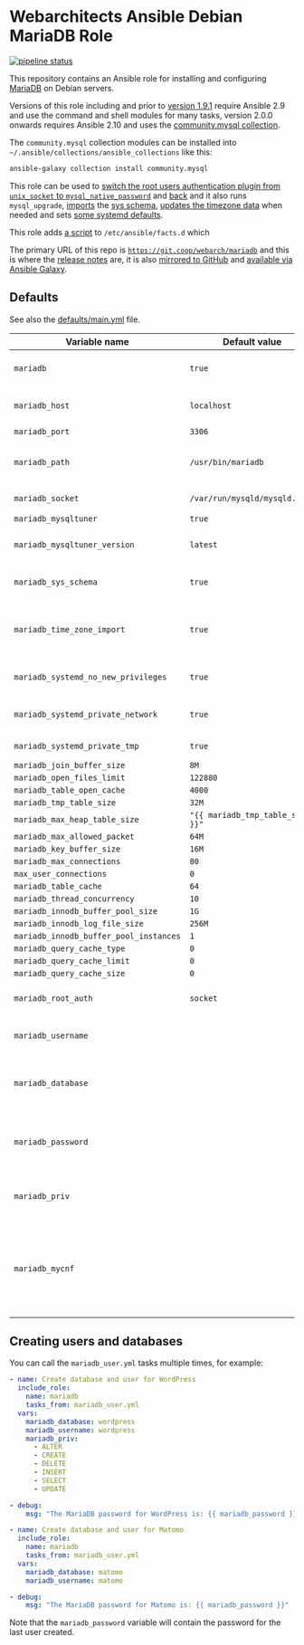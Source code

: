 # Webarchitects Ansible Debian MariaDB Role 

[![pipeline status](https://git.coop/webarch/mariadb/badges/master/pipeline.svg)](https://git.coop/webarch/mariadb/-/commits/master)

This repository contains an Ansible role for installing and configuring [MariaDB](https://mariadb.org/) on Debian servers.

Versions of this role including and prior to [version 1.9.1](https://git.coop/webarch/mariadb/-/tree/1.9.1) require Ansible 2.9 and use the command and shell modules for many tasks, version 2.0.0 onwards requires Ansible 2.10 and uses the [community.mysql collection](https://docs.ansible.com/ansible/latest/collections/community/mysql/). 

The `community.mysql` collection modules can be installed into `~/.ansible/collections/ansible_collections` like this:

```bash
ansible-galaxy collection install community.mysql
```

This role can be used to [switch the root users authentication plugin from `unix_socket` to `mysql_native_password`](tasks/mariadb_root_password.yml) and [back](tasks/info_socket.yml) and it also runs `mysql_upgrade`, [imports](tasks/sys.yml) the [sys schema](https://github.com/webarch-coop/mariadb-sys), [updates the timezone data](tasks/tz.yml) when needed and sets [some systemd defaults](templates/mariadb.conf.j2).

This role adds [a script](templates/mariadb_root.fact.j2) to `/etc/ansible/facts.d` which 

The primary URL of this repo is [`https://git.coop/webarch/mariadb`](https://git.coop/webarch/mariadb) and this is where the [release notes](https://git.coop/webarch/debug/-/releases) are, it is also [mirrored to GitHub](https://github.com/webarch-coop/ansible-role-debug) and [available via Ansible Galaxy](https://galaxy.ansible.com/chriscroome/debug).

## Defaults

See also the [defaults/main.yml](defaults/main.yml) file.

| Variable name                          | Default value                    | Comment                                                                                                                                                                     |
|----------------------------------------|----------------------------------|-----------------------------------------------------------------------------------------------------------------------------------------------------------------------------|
| `mariadb`                              | `true`                           | Set `mariadb` to false to prevent any tasks in this role being run                                                                                                          |
| `mariadb_host`                         | `localhost`                      | Note that this roles hasn't been tested with hosts other than `localhost`                                                                                                   |
| `mariadb_port`                         | `3306`                           | The default MariaDB port                                                                                                                                                    |
| `mariadb_path`                         | `/usr/bin/mariadb`               | The existance of the `mariadb_path` is used as a test for generating the `local_facts`                                                                                      |
| `mariadb_socket`                       | `/var/run/mysqld/mysqld.sock`    | The path to the MariaDB scoket                                                                                                                                              |
| `mariadb_mysqltuner`                   | `true`                           | Install [MySQLTuner](https://github.com/major/MySQLTuner-perl)                                                                                                              |
| `mariadb_mysqltuner_version`           | `latest`                         | Set `latest` or a version from [the releases page](https://github.com/major/MySQLTuner-perl/releases), eg `v1.9.9`                                                          |
| `mariadb_sys_schema`                   | `true`                           | If `mariadb_sys_schema` is true then the sys schema is imported from [this repo](https://github.com/webarch-coop/mariadb-sys)                                               |
| `mariadb_time_zone_import`             | `true`                           | If `mariadb_time_zone_import` is true then the  time zone tables when they have been updated                                                                                |
| `mariadb_systemd_no_new_privileges`    | `true`                           | Set systemd `NoNewPrivileges` to true for MariaDB                                                                                                                           |
| `mariadb_systemd_private_network`      | `true`                           | Set systemd `PrivateNetwork` to true for MariaDB                                                                                                                            |
| `mariadb_systemd_private_tmp`          | `true`                           | Set systemd `PrivateTmp` to true for MariaDB                                                                                                                                |
| `mariadb_join_buffer_size`             | `8M`                             |                                                                                                                                                                             |
| `mariadb_open_files_limit`             | `122880`                         |                                                                                                                                                                             |
| `mariadb_table_open_cache`             | `4000`                           |                                                                                                                                                                             |
| `mariadb_tmp_table_size`               | `32M`                            |                                                                                                                                                                             |
| `mariadb_max_heap_table_size`          | `"{{ mariadb_tmp_table_size }}"` |                                                                                                                                                                             |
| `mariadb_max_allowed_packet`           | `64M`                            |                                                                                                                                                                             |
| `mariadb_key_buffer_size`              | `16M`                            |                                                                                                                                                                             |
| `mariadb_max_connections`              | `80`                             |                                                                                                                                                                             |
| `max_user_connections`                 | `0`                              |                                                                                                                                                                             |
| `mariadb_table_cache`                  | `64`                             |                                                                                                                                                                             |
| `mariadb_thread_concurrency`           | `10`                             |                                                                                                                                                                             |
| `mariadb_innodb_buffer_pool_size`      | `1G`                             |                                                                                                                                                                             |
| `mariadb_innodb_log_file_size`         | `256M`                           |                                                                                                                                                                             |
| `mariadb_innodb_buffer_pool_instances` | `1`                              |                                                                                                                                                                             |
| `mariadb_query_cache_type`             | `0`                              |                                                                                                                                                                             |
| `mariadb_query_cache_limit`            | `0`                              |                                                                                                                                                                             |
| `mariadb_query_cache_size`             | `0`                              |                                                                                                                                                                             |
| `mariadb_root_auth`                    | `socket`                         | Set to `password` or `socket` to switch the root authentication plugin                                                                                                      |
| `mariadb_username`                     |                                  | Provide a `mariadb_username` to add a MariaDB user account                                                                                                                  |
| `mariadb_database`                     |                                  | If `mariadb_username` is set and `mariadb_database` is not set then the DB value will default to `mariadb_username`                                                         |
| `mariadb_password`                     |                                  | This variable is randomly generated and written to `/.my.cnf` or set to the value in `/.my.cnf` if it is present                                                            |
| `mariadb_priv`                         |                                  | An array of user `PRIVILEGES`, if `mariadb_priv` is not set it defaults to `ALL`                                                                                            |
| `mariadb_mycnf`                        |                                  | If a Linux user account exists that matches `mariadb_username` this will be set to `/home/{{ mariadb_username }}/.my.cnf` and if not `/root/{{ mariadb_username }}/.my.cnf` |

## Creating users and databases

You can call the `mariadb_user.yml` tasks multiple times, for example:

```yml
- name: Create database and user for WordPress
  include_role:
    name: mariadb
    tasks_from: mariadb_user.yml
  vars: 
    mariadb_database: wordpress
    mariadb_username: wordpress
    mariadb_priv:
      - ALTER
      - CREATE
      - DELETE
      - INSERT
      - SELECT
      - UPDATE

- debug:
    msg: "The MariaDB password for WordPress is: {{ mariadb_password }}"

- name: Create database and user for Matomo
  include_role:
    name: mariadb
    tasks_from: mariadb_user.yml
  vars:
    mariadb_database: matomo
    mariadb_username: matomo

- debug:
    msg: "The MariaDB password for Matomo is: {{ mariadb_password }}"
```

Note that the `mariadb_password` variable will contain the password for the last user created.

